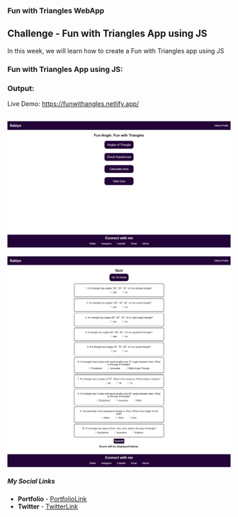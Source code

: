 ### Fun with Triangles WebApp

## Challenge - Fun with Triangles App using JS

In this week, we will learn how to create a Fun with Triangles app using JS


### Fun with Triangles App using JS:


### Output:
Live Demo:  https://funwithangles.netlify.app/

<br/>

<img src="https://github.com/shanolhere/Fun-with-Triangles/blob/main/assets/img1.png" alt="Page">

<br/>

<br/>

<img src="https://github.com/shanolhere/Fun-with-Triangles/blob/main/assets/img2.png" alt="Page">

<br/>



##### **My Social Links**

- **Portfolio**  - [PortfolioLink](https://sabiya.netlify.app/)
- **Twitter** - [TwitterLink](https://twitter.com/nerd_fswd)
